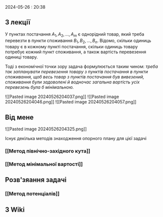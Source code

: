 2024-05-26 : 20:38

## З лекції 
У пунктах постачання $A_1, A_2, …, A_m$ є однорідний товар, який треба
перевезти в пункти споживання $B_1, B_2, …,B_n$. Відомо, скільки одиниць товару є в
кожному пункті постачання, скільки одиниць товару потребує кожний пункт
споживання, а також вартість перевезення одиниці товару.

Тоді з економічної точки зору задача формулюється таким чином: *треба так
запланувати перевезення товару з пунктів постачання в пункти споживання, щоб
весь товар з пунктів постачання був вивезений, споживання були задоволені й
водночас загальна вартість усіх перевезень була б мінімальною.*

![[Pasted image 20240526204037.png]]
![[Pasted image 20240526204046.png]]
![[Pasted image 20240526204057.png]]

## Від мене
![[Pasted image 20240526204325.png]]

Існує декілька методів знаходження опорного плану для цієї задачі

### [[Метод північно-західного кута]]
### [[Метод мінімальної вартості]]

## Розв'зяання задачі
### [[Метод потенціалів]]
## З Wiki
